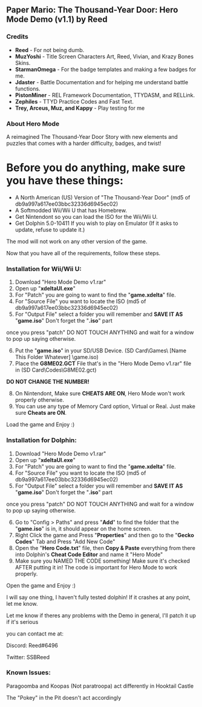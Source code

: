 <h2><b>Paper Mario: The Thousand-Year Door: Hero Mode Demo (v1.1) by Reed</b></font></h2>

<h3><b>Credits</b></h2>

<ul><li><b>Reed</b> - For not being dumb.</li>
  
<li><b>MuzYoshi</b> - Title Screen Characters Art, Reed, Vivian, and Krazy Bones Skins.</li>

<li><b>StarmanOmega</b> - For the badge templates and making a few badges for me.</li>

<li><b>Jdaster</b> - Battle Documentation and for helping me understand battle functions.</li>

<li><b>PistonMiner</b> - REL Framework Documentation, TTYDASM, and RELLink.</li>

<li><b>Zephiles</b> - TTYD Practice Codes and Fast Text.</li>

<li><b>Trey, Arceus, Muz, and Kappy</b> - Play testing for me</li></ul>

<h3><b>About Hero Mode</b></h3>

A reimagined The Thousand-Year Door Story with new elements and puzzles that
comes with a harder difficulty, badges, and twist!

<h1>Before you do anything, make sure you have these things:</h1>

- A North American (US) Version of "The Thousand-Year Door" (md5 of db9a997a617ee03bbc32336d6945ec02)
- A Softmodded Wii/Wii U that has Homebrew.
- Get Nintendont so you can load the ISO for the Wii/Wii U.
- Get Dolphin 5.0-10411 If you wish to play on Emulator (If it asks to update, refuse to update it.)

The mod will not work on any other version of the game.

Now that you have all of the requirements, follow these steps.

<b><h3>Installation for Wii/Wii U:</h3></b>

1. Download "Hero Mode Demo v1.rar"
2. Open up "<b>xdeltaUI.exe</b>"
3. For "Patch" you are going to want to find the "<b>game.xdelta</b>" file.
4. For "Source File" you want to locate the ISO (md5 of db9a997a617ee03bbc32336d6945ec02)
5. For "Output File" select a folder you will remember and <b>SAVE IT AS</b> "<b>game.iso</b>" Don't forget the "<b>.iso</b>" part

once you press "patch" DO NOT TOUCH ANYTHING and wait for a window to pop up saying otherwise.

6. Put the "<b>game.iso</b>" in your SD/USB Device. (SD Card\Games\ [Name This Folder Whatever] \game.iso) 
7. Place the <b>G8ME02.GCT</b> File that's in the "Hero Mode Demo v1.rar" file in (SD Card\Codes\G8ME02.gct) 

<b>DO NOT CHANGE THE NUMBER!</b>

8. On Nintendont, Make sure <b>CHEATS ARE ON</b>, Hero Mode won't work properly otherwise.
9. You can use any type of Memory Card option, Virtual or Real. Just make sure <b>Cheats are ON</b>.

Load the game and Enjoy :)

<b><h3>Installation for Dolphin:</h3></b>

1. Download "Hero Mode Demo v1.rar"
2. Open up "<b>xdeltaUI.exe</b>"
3. For "Patch" you are going to want to find the "<b>game.xdelta</b>" file.
4. For "Source File" you want to locate the ISO (md5 of db9a997a617ee03bbc32336d6945ec02)
5. For "Output File" select a folder you will remember and <b>SAVE IT AS</b> "<b>game.iso</b>" Don't forget the "<b>.iso</b>" part

once you press "patch" DO NOT TOUCH ANYTHING and wait for a window to pop up saying otherwise.

6. Go to "Config > Paths" and press "<b>Add</b>" to find the folder that the "<b>game.iso</b>" is in, it should appear on the home screen.
7. Right Click the game and Press "<b>Properties</b>" and then go to the "<b>Gecko Codes</b>" Tab and Press "Add New Code"
8. Open the "<b>Hero Code.txt</b>" file, then <b>Copy & Paste</b> everything from there into Dolphin's <b>Cheat Code Editor</b> and name it "Hero Mode"
9. Make sure you NAMED THE CODE something! Make sure it's checked AFTER putting it in! The code is important for Hero Mode to work properly.

Open the game and Enjoy :)

I will say one thing, I haven't fully tested dolphin! If it crashes at any point, let me know.

Let me know if theres any problems with the Demo in general, I'll patch it up if it's serious

you can contact me at:

Discord: Reed#6496

Twitter: SSBReed

<h3><b>Known Issues:</h3></b>

Paragoomba and Koopas (Not paratroopa) act differently in Hooktail Castle

The "Pokey" in the Pit doesn't act accordingly 

